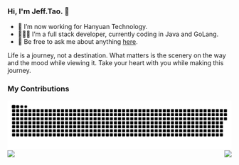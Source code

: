 ### Hi, I'm Jeff.Tao. 👋

- 🏢 I’m now working for Hanyuan Technology.
- 👨🏻‍💻 I’m a full stack developer, currently coding in Java and GoLang.
- 💬 Be free to ask me about anything [here](https://github.com/wendy512/wendy512/issues).

Life is a journey, not a destination. What matters is the scenery on the way and the mood while viewing it. Take your heart with you while making this journey. 

### My Contributions

<picture>
  <source media="(prefers-color-scheme: dark)" srcset="https://raw.githubusercontent.com/wendy512/wendy512/output/github-contribution-grid-snake-dark.svg">
  <source media="(prefers-color-scheme: light)" srcset="https://raw.githubusercontent.com/wendy512/wendy512/output/github-contribution-grid-snake.svg">
  <img alt="github contribution grid snake animation" src="https://raw.githubusercontent.com/wendy512/wendy512/output/github-contribution-grid-snake.svg">
</picture>

<img align="left" src="https://github-readme-stats.vercel.app/api?username=wendy512&show_icons=true&hide_border=true">
<img align="right" src="https://github-readme-stats.vercel.app/api/top-langs/?username=wendy512&hide_border=true">
